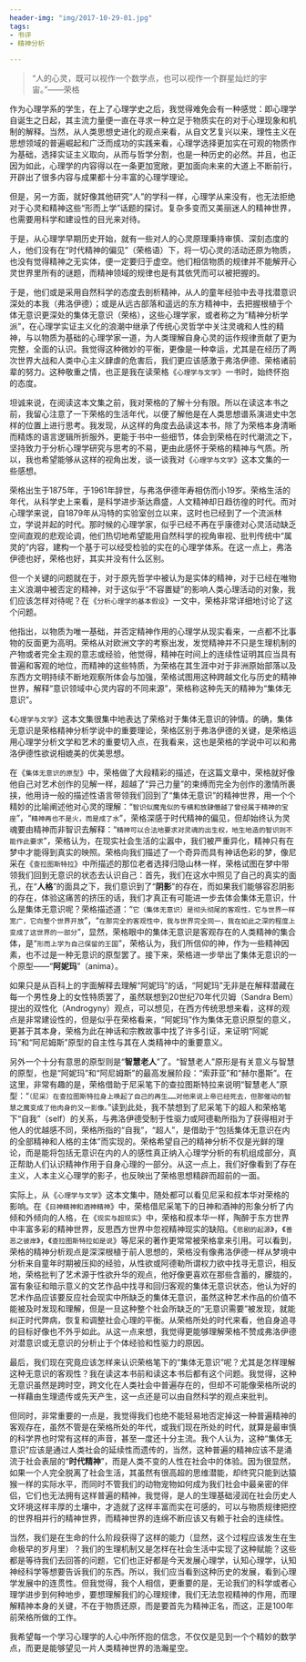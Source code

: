 ```yaml
---
header-img: "img/2017-10-29-01.jpg"
tags:
- 书评
- 精神分析

---
```

> “人的心灵，既可以视作一个数学点，也可以视作一个群星灿烂的宇宙。”——荣格

作为心理学系的学生，在上了心理学史之后，我觉得难免会有一种感觉：即心理学自诞生之日起，其主流力量便一直在寻求一种立足于物质实在的对于心理现象和机制的解释。当然，从人类思想史进化的观点来看，从自文艺复兴以来，理性主义在思想领域的普遍崛起和广泛而成功的实践来看，心理学选择更加实在可观的物质作为基础，选择实证主义取向，从而与哲学分割，也是一种历史的必然。并且，也正因为如此，心理学的内容得以在一条更加宽敞，更加面向未来的大道上不断前行，开辟出了很多内容与成果都十分丰富的心理学理论。

但是，另一方面，就好像其他研究“人”的学科一样，心理学从来没有，也无法拒绝对于心灵和精神这些“形而上学”话题的探讨。复杂多变而又美丽迷人的精神世界，也需要用科学和建设性的目光来对待。

于是，从心理学早期历史开始，就有一些对人的心灵原理秉持审慎、深刻态度的人，他们没有在“时代精神的偏见”（荣格语）下，将一切心灵的活动还原为物质，也没有觉得精神之无实体，便一定要归于虚空。他们相信物质的规律并不能解开心灵世界里所有的谜题，而精神领域的规律也是有其依凭而可以被把握的。

于是，他们或是采用自然科学的态度去剖析精神，从人的童年经验中去寻找潜意识深处的本我（弗洛伊德）；或是从远古部落和遥远的东方精神中，去把握根植于个体无意识更深处的集体无意识（荣格），这些心理学家，或者称之为“精神分析学派”，在心理学实证主义化的浪潮中继承了传统心灵哲学中关注灵魂和人性的精神，与以物质为基础的心理学家一道，为人类理解自身心灵的运作规律贡献了更为完整，全面的认识。我觉得这种微妙的平衡，更像是一种幸运，尤其是在经历了两次世界大战和人类中心主义肆虐的危害后，我们更应该感激于弗洛伊德、荣格诸前辈的努力。这种敬重之情，也正是我在读荣格《`心理学与文学`》一书时，始终怀抱的态度。

坦诚来说，在阅读这本文集之前，我对荣格的了解十分有限。所以在读这本书之前，我留心注意了一下荣格的生活年代，以便了解他是在人类思想谱系演进史中怎样的位置上进行思考。我发现，从这样的角度去品读这本书，除了为荣格本身清晰而精炼的语言逻辑所折服外，更能于书中一些细节，体会到荣格在时代潮流之下，坚持致力于分析心理学研究与思考的不易，更由此感怀于荣格的精神与气质。所以，我也希望能够从这样的视角出发，谈一谈我对《`心理学与文学`》这本文集的一些感想。

荣格出生于1875年，于1961年辞世，与弗洛伊德年寿相仿而小19岁。荣格生活的年代，从科学史上来看，是科学进步渐达鼎盛，人文精神却日趋彷徨的时代。而对心理学来说，自1879年从冯特的实验室创立以来，这时也已经到了一个流派林立，学说并起的时代。那时候的心理学家，似乎已经不再在乎康德对心灵活动缺乏空间直观的悲观论调，他们热切地希望能用自然科学的视角审视、批判传统中“属灵的”内容，建构一个基于可以经受检验的实在的心理学体系。在这一点上，弗洛伊德也好，荣格也好，其实并没有什么区别。

但一个关键的问题就在于，对于原先哲学中被认为是实体的精神，对于已经在唯物主义浪潮中被否定的精神，对于这似乎“不容置疑”的影响人类心理活动的对象，我们应该怎样对待呢？在《`分析心理学的基本假设`》一文中，荣格非常详细地讨论了这个问题。

他指出，以物质为唯一基础，并否定精神作用的心理学从现实看来，一点都不比事物的反面更为高明。荣格从对欧洲文字的考察出发，发觉精神并不只是生理机制的产物或者完全主观的意志或经验，他觉得，精神在时间上的连续性证明其应当具有普遍和客观的地位，而精神的这些特质，为荣格在其生涯中对于非洲原始部落以及东西方文明持续不断地观察所体会与加强，荣格试图用这种跨越文化与历史的精神世界，解释“意识领域中心灵内容的不同来源”，荣格称这种先天的精神为“集体无意识”。

《`心理学与文学`》这本文集很集中地表达了荣格对于集体无意识的钟情。的确，集体无意识是荣格精神分析学说中的重要理论，荣格区别于弗洛伊德的关键，是荣格运用心理学分析文学和艺术的重要切入点，在我看来，这也是荣格的学说中可以和弗洛伊德性欲说相媲美的优美思想。

在《`集体无意识的原型`》中，荣格做了大段精彩的描述，在这篇文章中，荣格就好像他自己对艺术创作的见解一样，超越了“异己力量”的束缚而完全为创作的激情所裹挟，他用诗一般的描述性语言带领我们回到了“集体无意识”的精神世界，用一个个精妙的比喻阐述他对心灵的理解：“`智识似魔鬼似的专横和放肆僭越了曾经属于精神的宝座`”，“`精神再也不是火，而是成了水`”，荣格深感于时代精神的偏见，但却始终认为灵魂要由精神而非智识去解释：“`精神可以合法地要求对灵魂的出生权，地生地造的智识则不能作此要求`”，荣格认为，在现实社会生活的尘嚣中，我们被严重异化，精神只有在梦中才能得到真实的映照。荣格向我们描述了一个奇异而具有神话色彩的梦，像尼采在《`查拉图斯特拉`》中所描述的那位老者选择归隐山林一样，荣格试图在梦中带领我们回到无意识的状态去认识自己：首先，我们在这水中照见了自己的真实的面孔，在“**人格**”的面具之下，我们意识到了“**阴影**”的存在，而如果我们能够容忍阴影的存在，体验这痛苦的挤压的话，我们才真正有可能进一步去体会集体无意识，什么是集体无意识呢？荣格描述道：“`它（集体无意识）是彻头彻尾的客观性，它与世界一样宽广，它向整个世界开放`”，“`在那完全的客观性中，我与世界完全同一，我在如此之深的程度上变成了这世界的一部分`”，显然，荣格眼中的集体无意识是客观存在的人类精神的集合体，是“`形而上学为自己保留的王国`”，荣格认为，我们所信仰的神，作为一些精神因素，也不过是一种无意识的原型罢了。接下来，荣格进一步举出了集体无意识的一个原型——“**阿妮玛**”（anima）。

如果只是从百科上的字面解释去理解“阿妮玛”的话，“阿妮玛”无非是在解释潜藏在每一个男性身上的女性特质罢了，虽然联想到20世纪70年代贝姆（Sandra Bem）提出的双性化（Androgyny）观点，可以想见，在西方传统思想来看，这样的观点是非常建设性的，但是似乎在荣格看来，“阿妮玛”作为集体无意识原型的意义，更甚于其本身，荣格为此在神话和宗教故事中找了许多引证，来证明“阿妮玛”和“阿尼姆斯”原型的自主性与其在人类精神中的重要意义。

另外一个十分有意思的原型则是“**智慧老人**”了。“智慧老人”原形是有关意义与智慧的原型，也是“阿妮玛”和“阿尼姆斯”的最高发展阶段：“索菲亚”和“赫尔墨斯”。在这里，非常有趣的是，荣格借助于尼采笔下的查拉图斯特拉来说明“智慧老人”原型：“`（尼采）在查拉图斯特拉身上唤起了自己的再生……对他来说上帝已经死去，但那催动的智慧之魔变成了他肉身的又一影像。`”读到此处，我不禁想到了尼采笔下的超人和荣格笔下“自我”（self）的关系，与弗洛伊德受制于性驱力或阿德勒所指为了获得相对于他人的优越感不同，荣格所指的“自我”，“超人”，是借助于“包括集体无意识在内的全部精神和人格的主体”而实现的。荣格希望自己的精神分析不仅是光鲜的理论，而是能将包括无意识在内的人的感性真正纳入心理学分析的有机组成部分，真正帮助人们认识精神作用于自身心理的一部分。从这一点上，我们好像看到了存在主义，人本主义心理学的影子，也反映出了荣格思想精辟而超前的一面。

实际上，从《`心理学与文学`》这本文集中，随处都可以看见尼采和叔本华对荣格的影响。在《`日神精神和酒神精神`》中，荣格借尼采笔下的日神和酒神的形象分析了内倾和外倾向的人格，在《`现实与超现实`》中，荣格和叔本华一样，陶醉于东方世界中丰富多彩的精神世界，反思西方世界中忽视精神现实的缺陷。《`悲剧的起源`》，《`善恶之彼岸`》，《`查拉图斯特拉如是说`》等尼采的著作更常常被荣格拿来引用。可以看到，荣格的精神分析观点是深深根植于前人思想的，荣格没有像弗洛伊德一样从梦境中分析来自童年时期被压抑的经验，从性欲或阿德勒所谓权力欲中找寻无意识，相反地，荣格批判了艺术源于性欲升华的观点，他好像更喜欢在那些含蓄的，朦胧的，富有象征和暗示意义的文艺作品中找寻和回归客观的集体无意识状态，他认为好的艺术作品应该要反应社会现实中所缺乏的集体无意识，虽然这种艺术作品的价值不能被及时发现和理解，但是一旦这种整个社会所缺乏的“无意识需要”被发现，就能纠正时代弊病，恢复和调整社会心理的平衡。从荣格所处的时代来看，他自身追寻的目标好像也不外乎如此。从这一点来想，我觉得更能够理解荣格不赞成弗洛伊德对潜意识或无意识的分析止于个体经验和性驱力的原因。

最后，我们现在究竟应该怎样来认识荣格笔下的“集体无意识”呢？尤其是怎样理解这种无意识的客观性？我在读这本书前和读这本书后都有这个问题。我觉得，这种无意识虽然是跨时空，跨文化在人类社会中普遍存在的，但却不可能像荣格所说的一样藉由生理遗传或先天产生，这一点还是可以由自然科学的观点来批判。

但同时，非常重要的一点是，我觉得我们也绝不能轻易地否定掉这一种普遍精神的客观存在，虽然不管是在荣格所处的年代，或我们现在所处的时代，就算是最审慎的科学界也时常有这样的声音，甚至一度还十分主流。我个人认为，这种“集体无意识”应该是通过人类社会的延续性而遗传的，当然，这种普遍的精神应该不是涌流于社会表层的“**时代精神**”，而是人类不变的人性在社会中的体验。因为很显然，如果一个人完全脱离了社会生活，其虽然有很高超的思维潜能，却终究只能到达猿猴一样的实际水平，而同时不管我们的动物宠物如何成为我们社会中最亲密的伴侣，它们也无法拥有这样普遍的精神，我觉得，是人的生理基础浸润在社会历史人文环境这样丰厚的土壤中，才造就了这样丰富而实在可感的，可以与物质规律把控的世界相并行的精神世界，而精神世界的连绵不断应该又有赖于社会的连续性。

当然，我们是在生命的什么阶段获得了这样的能力（显然，这个过程应该发生在生命极早的岁月里）？我们的生理机制又是怎样在社会生活中实现了这种赋能？这些都是等待我们去回答的问题，它们也正好都是今天发展心理学，认知心理学，认知神经科学等想要告诉我们的东西。所以，我们应当看到这种历史的发展，看到心理学发展中的连贯性。但我觉得，我个人相信，更重要的是，无论我们的科学或者心理学进步到何种地步，要想理解我们的心理规律，我们无法忽视精神的作用，而理解精神本身的关键，不在于物质还原，而是要首先为精神正名，而这，正是100年前荣格所做的工作。

我希望每一个学习心理学的人心中所怀抱的信念，不仅仅是见到一个个精妙的数学点，而更是能够望见一片人类精神世界的浩瀚星空。

